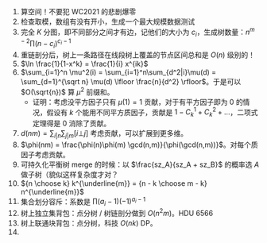 1. 算空间！不要犯 WC2021 的悲剧爆零
2. 检查取模，数组有没有开小，生成一个最大规模数据测试
3. 完全 $K$ 分图，即不同部分之间才有边，记他们的大小为 $c_i$，生成树数量：$n^{m-2} \prod (n-c_i)^{c_i-1}$
4. 重链剖分后，树上一条路径在线段树上覆盖的节点区间总和是 $O(n)$ 级别的！
5. $\ln \frac{1}{1-x^k} =  \frac{1}{i} x^{ik}$
6. $\sum_{i=1}^n \mu^2(i) = \sum_{i=1}^n\sum_{d^2|i}\mu(d) = \sum_{d=1}^{\sqrt n} \mu(d) \lfloor \frac{n}{d^2} \rfloor$。于是可以 $O(\sqrt{n})$ 算 $\mu^2$ 前缀和。
   * 证明：考虑没平方因子只有 $\mu(1) = 1$ 贡献，对于有平方因子即为 $0$ 的情况，假设有 $k$ 个能用不同平方质因子，贡献是 $1 - C_k^1 + C_k^2 + \ldots$，二项式定理得是 $0$ 消除了贡献。 
7. $d(nm) = \sum_{i|n} \sum_{j|m} [i ⊥ j]$ 考虑贡献，可以扩展到更多维。
8. $\phi(nm) = \frac{\phi(n)\phi(m) \gcd(n,m)}{\phi(\gcd(n,m))}$。对每个质因子考虑贡献。
9. 可持久化平衡树 merge 的时候：以 $\frac{sz_A}{sz_A + sz_B}$ 的概率选 $A$ 做子树（貌似这样复杂度才对？
10. ${n \choose k} k^{\underline{m}} = {n - k \choose m - k} n^{\underline{m}}$
11. 集合划分容斥：系数是 $\prod (a_i-1)(-1)^{a_i-1}$
12. 树上独立集背包：点分树 / 树链剖分做到 $O(n^2m)$。HDU 6566
13. 树上联通块背包：点分树，科技 $O(nk)$ DP。
14. 

